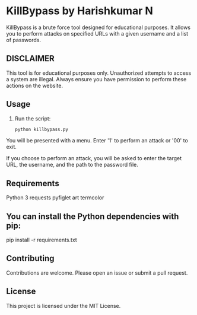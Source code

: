 # KillBypass by Harishkumar N

KillBypass is a brute force tool designed for educational purposes. It allows you to perform attacks on specified URLs with a given username and a list of passwords.

## DISCLAIMER

This tool is for educational purposes only. Unauthorized attempts to access a system are illegal. Always ensure you have permission to perform these actions on the website.

## Usage

1. Run the script:
   ```bash
   python killbypass.py
You will be presented with a menu. Enter '1' to perform an attack or '00' to exit.

If you choose to perform an attack, you will be asked to enter the target URL, the username, and the path to the password file.
## Requirements
Python 3
requests
pyfiglet
art
termcolor
## You can install the Python dependencies with pip:
  pip install -r requirements.txt

## Contributing
Contributions are welcome. Please open an issue or submit a pull request.

## License
This project is licensed under the MIT License.